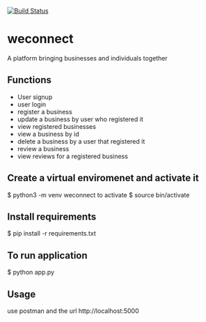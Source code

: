 [![Build Status](https://travis-ci.org/peterwade153/weconnect.svg?branch=master)](https://travis-ci.org/peterwade153/weconnect)
# weconnect
A platform bringing businesses and individuals together

## Functions
 - User signup
 - user login
 - register a business
 - update a business by user who registered it
 - view registered businesses
 - view a business by id
 - delete a business by a user that registered it
 - review a business
 - view reviews for a registered business
## Create a virtual enviromenet and activate it
$ python3 -m venv weconnect
to activate
$ source bin/activate
## Install requirements
$ pip install -r requirements.txt

## To run application
$ python app.py
## Usage
use postman and the url http://localhost:5000
